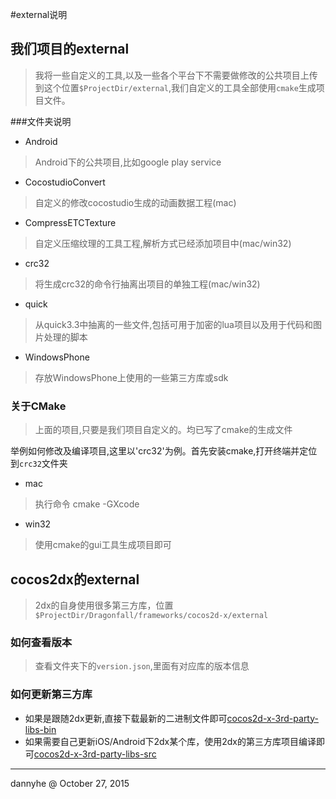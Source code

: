 #external说明

## 我们项目的external

> 我将一些自定义的工具,以及一些各个平台下不需要做修改的公共项目上传到这个位置`$ProjectDir/external`,我们自定义的工具全部使用`cmake`生成项目文件。

###文件夹说明

* Android

> Android下的公共项目,比如google play service

* CocostudioConvert

> 自定义的修改cocostudio生成的动画数据工程(mac)

* CompressETCTexture

> 自定义压缩纹理的工具工程,解析方式已经添加项目中(mac/win32)

* crc32

> 将生成crc32的命令行抽离出项目的单独工程(mac/win32)

* quick

> 从quick3.3中抽离的一些文件,包括可用于加密的lua项目以及用于代码和图片处理的脚本

* WindowsPhone

> 存放WindowsPhone上使用的一些第三方库或sdk


### 关于CMake

> 上面的项目,只要是我们项目自定义的。均已写了cmake的生成文件

举例如何修改及编译项目,这里以'crc32'为例。首先安装cmake,打开终端并定位到`crc32`文件夹

* mac

> 执行命令 cmake -GXcode

* win32

> 使用cmake的gui工具生成项目即可

## cocos2dx的external

> 2dx的自身使用很多第三方库，位置`$ProjectDir/Dragonfall/frameworks/cocos2d-x/external`

### 如何查看版本

> 查看文件夹下的`version.json`,里面有对应库的版本信息

### 如何更新第三方库

* 如果是跟随2dx更新,直接下载最新的二进制文件即可[cocos2d-x-3rd-party-libs-bin](https://github.com/cocos2d/cocos2d-x-3rd-party-libs-bin)
* 如果需要自己更新iOS/Android下2dx某个库，使用2dx的第三方库项目编译即可[cocos2d-x-3rd-party-libs-src](https://github.com/cocos2d/cocos2d-x-3rd-party-libs-src)


-----
dannyhe @ October 27, 2015